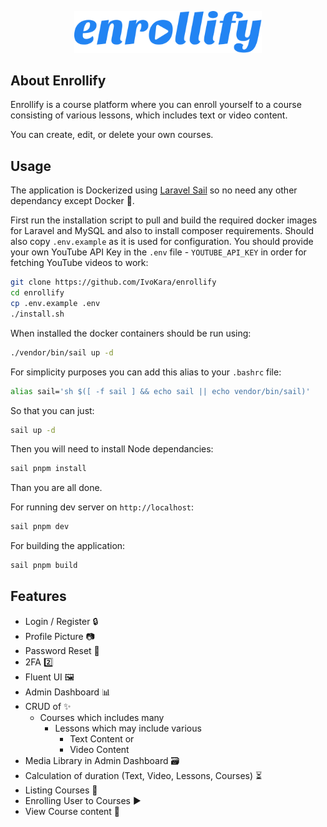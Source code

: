 <p align="center">
<img src="public/enrollify-logo-blue.svg" width="300" alt="Enrollify Logo">
</p>

## About Enrollify

Enrollify is a course platform where you can enroll yourself to a course consisting of various lessons, which includes text or video content.

You can create, edit, or delete your own courses.

## Usage

The application is Dockerized using [Laravel Sail](https://laravel.com/docs/11.x/sail) so no need any other dependancy except Docker 🐋.

First run the installation script to pull and build the required docker images for Laravel and MySQL and also to install composer requirements. Should also copy `.env.example` as it is used for configuration. You should provide your own YouTube API Key in the `.env` file - `YOUTUBE_API_KEY`  in order for fetching YouTube videos to work:

```bash
git clone https://github.com/IvoKara/enrollify
cd enrollify
cp .env.example .env
./install.sh
```

When installed the docker containers should be run using:

```bash
./vendor/bin/sail up -d
```

For simplicity purposes you can add this alias to your `.bashrc` file:

```bash
alias sail='sh $([ -f sail ] && echo sail || echo vendor/bin/sail)'
```

So that you can just:

```bash
sail up -d
```

Then you will need to install Node dependancies:

```bash
sail pnpm install
```

Than you are all done.

For running dev server on `http://localhost`:

```bash
sail pnpm dev
```

For building the application:

```bash
sail pnpm build
```

## Features

* Login / Register 🔒
* Profile Picture 📷
* Password Reset 🔐
* 2FA 2️⃣
* Fluent UI 🖼️
* Admin Dashboard 📊
* CRUD of ✨
  * Courses which includes many
    * Lessons which may include various
      * Text Content or
      * Video Content
* Media Library in Admin Dashboard 🗃️
* Calculation of duration (Text, Video, Lessons, Courses) ⏳
* Listing Courses 📜
* Enrolling User to Courses ▶️
* View Course content 🔎

